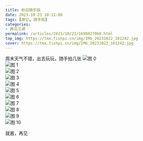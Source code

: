 ```yaml
---
title: 秋日随手拍
date: 2023-10-23 10:11:08
tags: [游记, 随手拍]
categories: 
- 再见江湖
permalink: /articles/2023/10/23/1698027068.html
top_img: https://tmx.fishpi.cn/img/IMG_20231022_101242.jpg
cover: https://tmx.fishpi.cn/img/IMG_20231022_101242.jpg
---
```


周末天气不错，出去玩玩，随手拍几张
![图 0](https://tmx.fishpi.cn/img/IMG_20231022_101242.jpg)  
![图 1](https://tmx.fishpi.cn/img/IMG_20231022_100347.jpg)  
![图 2](https://tmx.fishpi.cn/img/IMG_20231022_100424.jpg)  
![图 3](https://tmx.fishpi.cn/img/IMG_20231022_100608.jpg)  
![图 4](https://tmx.fishpi.cn/img/IMG_20231022_100931.jpg)  
![图 5](https://tmx.fishpi.cn/img/IMG_20231022_101113.jpg)  
![图 6](https://tmx.fishpi.cn/img/IMG_20231022_101216.jpg)  
![图 7](https://tmx.fishpi.cn/img/IMG_20231022_103020.jpg)  
![图 8](https://tmx.fishpi.cn/img/IMG_20231022_103101.jpg)  
![图 9](https://tmx.fishpi.cn/img/IMG_20231022_103335.jpg)  
![图 10](https://tmx.fishpi.cn/img/IMG_20231022_102137.jpg)  

就酱，再见

